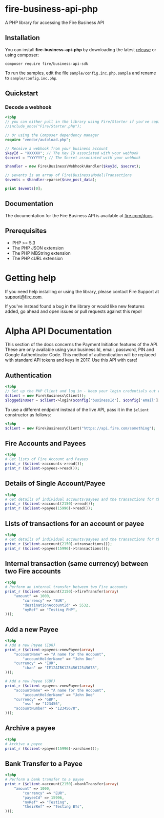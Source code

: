 # fire-business-api-php
A PHP library for accessing the Fire Business API

## Installation

You can install **fire-business-api-php** by downloading the latest [release][releases] or using composer:

`composer require fire/business-api-sdk`

To run the samples, edit the file `sample/config.inc.php.sample` and rename to `sample/config.inc.php`.

## Quickstart

### Decode a webhook

```php
<?php
// you can either pull in the library using Fire/Starter if you've copied the library to your standard library location.
//include_once("Fire/Starter.php");

// Or using the Composer dependency manager
require "vendor/autoload.php"; 

// Receive a webhook from your business account
$keyId = "XXXXXX"; // The Key ID associated with your webhook
$secret = "YYYYYY"; // The Secret associated with your webhook

$handler = new Fire\Business\Webhook\Handler($keyId, $secret);

// $events is an array of Fire\Business\Model\Transactions
$events = $handler->parse($raw_post_data);

print $events[0];
```

## Documentation

The documentation for the Fire Business API is available at [fire.com/docs][apidocs].

## Prerequisites

* PHP >= 5.3
* The PHP JSON extension
* The PHP MBString extension
* The PHP cURL extension

# Getting help

If you need help installing or using the library, please contact Fire Support at support@fire.com.

If you've instead found a bug in the library or would like new features added, go ahead and open issues or pull requests against this repo!

# Alpha API Documentation
This section of the docs concerns the Payment Initiation features of the API. These are only available using your business Id, email, password, PIN and Google Authenticator Code. This method of authentication will be replaced with standard API tokens and keys in 2017. Use this API with care!

## Authentication
```php
<?php 
// Set up the PHP Client and log in - keep your login credentials out of the code and out of Github!!
$client = new Fire\Business\Client();
$loggedInUser = $client->login($config['businessId'], $config['email'], $config['password'], $config['pindigits'], $config['totpseed']);
```

To use a different endpoint instead of the live API, pass it in the ```$client``` constructor as follows:
```php
<?php
$client = new Fire\Business\Client("https://api.fire.com/something");
```

## Fire Accounts and Payees
```php
<?php
# Get lists of Fire Account and Payees
print_r ($client->accounts->read());
print_r ($client->payees->read());
``` 

## Details of Single Account/Payee
```php
<?php
# Get details of individual accounts/payees and the transactions for them.
print_r ($client->account(2150)->read());
print_r ($client->payee(15996)->read());
```

## Lists of transactions for an account or payee
```php
<?php
# Get details of individual accounts/payees and the transactions for them.
print_r ($client->account(2150)->transactions());
print_r ($client->payee(15996)->transactions());
```

## Internal transaction (same currency) between two Fire accounts
```php 
<?php
# Perform an internal transfer between two Fire accounts
print_r ($client->account(2150)->fireTransfer(array(
	"amount" => 1000,
        "currency" => "EUR",
        "destinationAccountId" => 5532,
        "myRef" => "Testing PHP",
)));
```

## Add a new Payee
```php 
<?php
# Add a new Payee (EUR)
print_r ($client->payees->newPayee(array(
	"accountName" => "A name for the Account",
        "accountHolderName" => "John Doe"
	"currency" => "EUR",
        "iban" => "IE12AIBK12345612345678",
)));

# Add a new Payee (GBP)
print_r ($client->payees->newPayee(array(
	"accountName" => "A name for the Account",
        "accountHolderName" => "John Doe"
	"currency" => "GBP",
        "nsc" => "123456",
	"accountNumber" => "12345678",
)));
```

## Archive a payee
```php
<?php
# Archive a payee
print_r ($client->payee(15996)->archive());
```

## Bank Transfer to a Payee
```php
<?php
# Perform a bank transfer to a payee
print_r ($client->account(2150)->bankTransfer(array(
	"amount" => 1000,
        "currency" => "EUR",
        "payeeId" => 15996,
        "myRef" => "Testing",
        "theirRef" => "Testing BTs",
)));
```




[releases]: https://github.com/firefinancialservices/fire-business-api-php/releases
[apidocs]: https://fire.com/docs
